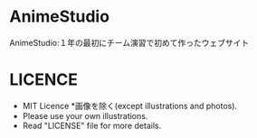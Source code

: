 # AnimeStudio
AnimeStudio:１年の最初にチーム演習で初めて作ったウェブサイト

# LICENCE
- MIT Licence *画像を除く(except illustrations and photos).
- Please use your own illustrations.
- Read "LICENSE" file for more details.
